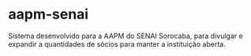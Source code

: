 # aapm-senai
Sistema desenvolvido para a AAPM do SENAI Sorocaba, para divulgar e expandir a quantidades de sócios para manter a instituição aberta.
